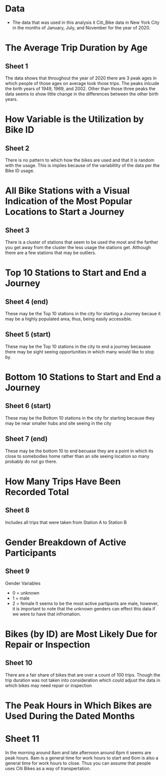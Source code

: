 # Data
* The data that was used in this analysis it Citi_Bike data in New York City in the months of January, July, and November for the year of 2020.

# The Average Trip Duration by Age
## Sheet 1

The data shows that throughout the year of 2020 there are 3 peak ages in which people of those ages on average took those trips. The peaks inlcude the birth years of 1949, 1969, and 2002. Other than those three peaks the data seems to show little change in the differences between the other birth years. 

# How Variable is the Utilization by Bike ID
## Sheet 2

There is no pattern to which how the bikes are used and that it is random with the usage. This is implies because of the variablility of the data per the Bike ID usage. 

# All Bike Stations with a Visual Indication of the Most Popular Locations to Start a Journey
## Sheet 3

There is a cluster of stations that seem to be used the most and the farther you get away from the cluster the less usage the stations get. Although there are a few stations that may be outliers. 

# Top 10 Stations to Start and End a Journey
## Sheet 4 (end)
These may be the Top 10 stations in the city for starting a Journey becaue it may be a highly populated area, thus, being easily accessible.

## Sheet 5 (start)
These may be the Top 10 stations in the city to end a journey becauase there may be sight seeing opportunities in which many would like to stop by. 

# Bottom 10 Stations to Start and End a Journey
## Sheet 6 (start)
These may be the Bottom 10 stations in the city for starting because they may be near smaller hubs and site seeing in the city
## Sheet 7 (end)
These may be the bottom 10 to end becuase they are a point in which its close to somebodies home rather than an site seeing location so many probably do not go there. 

# How Many Trips Have Been Recorded Total
## Sheet 8 
 
Includes all trips that were taken from Station A to Station B

# Gender Breakdown of Active Participants
## Sheet 9
Gender Variables  
* 0 = unknown
* 1 = male
* 2 = female
It seems to be the most active partipants are male, however, it is important to note that the unknown genders can effect this data if we were to have that infromation. 

# Bikes (by ID) are Most Likely Due for Repair or Inspection
## Sheet 10
There are a fair share of bikes that are over a count of 100 trips. Though the trip duration was not taken into consideration which could adjust the data in which bikes may need repair or inspection

# The Peak Hours in Which Bikes are Used During the Dated Months
# Sheet 11
In the morning around 8am and late afternoon around 6pm it seems are peak hours. 8am is a general time for work hours to start and 6om is also a general time for work hours to close. Thus you can assume that people uses Citi Bikes as a way of transpertation. 
